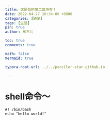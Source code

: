 ```yaml
---
title: 这是我的第二篇博客！
date: 2022-04-27 10:34:00 +0800
categories: [随笔]
tags: [生活]
pin: true
author: 东三儿

toc: true
comments: true

math: false
mermaid: true

typora-root-url: ../../penciler-star.github.io

---
```


# shell命令～ 



```shell
#! /bin/bash
echo "hello world!"
```

